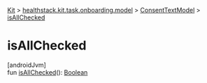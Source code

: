 
[Kit](../../../kit.html) > [healthstack.kit.task.onboarding.model](../index.html) > [ConsentTextModel](index.html) > [isAllChecked](is-all-checked.html)



# isAllChecked



[androidJvm]\
fun [isAllChecked](is-all-checked.html)(): [Boolean](https://kotlinlang.org/api/latest/jvm/stdlib/kotlin/-boolean/index.html)




